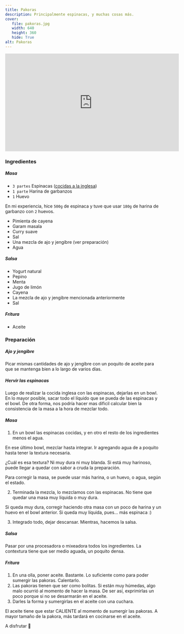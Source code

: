 ```yaml
---
title: Pakoras
description: Principalmente espinacas, y muchas cosas más.
cover:
   file: pakoras.jpg
   width: 640
   height: 360
   hide: True
alt: Pakoras
---
```


<div class="youtubeWrapper">
<iframe width="560" height="315" src="https://www.youtube-nocookie.com/embed/nodZFwjLi8U" title="YouTube video player" frameborder="0" allow="accelerometer; autoplay; clipboard-write; encrypted-media; gyroscope; picture-in-picture" allowfullscreen></iframe>
</div>

### Ingredientes

##### Masa

-  `3 partes` Espinacas ([cocidas a la inglesa](https://www.youtube.com/watch?v=V7udYC1FDQU))
-  `1 parte` Harina de garbanzos
-  `1` Huevo

En mi experiencia, hice `500g` de espinaca y tuve que usar `180g` de harina de garbanzo con `2` huevos.

-  Pimienta de cayena
-  Garam masala
-  Curry suave
-  Sal
-  Una mezcla de ajo y jengibre (ver preparación)
-  Agua

##### Salsa

-  Yogurt natural
-  Pepino
-  Menta
-  Jugo de limón
-  Cayena
-  La mezcla de ajo y jengibre mencionada anteriormente
-  Sal

##### Fritura

-  Aceite

### Preparación

##### Ajo y jengibre

Picar mismas cantidades de ajo y jengibre con un poquito de aceite para que se mantenga bien a lo largo de varios días.

##### Hervir las espinacas

Luego de realizar la cocida inglesa con las espinacas, dejarlas en un bowl. En lo mayor posible, sacar todo el líquido que se pueda de las espinacas y el bowl. De otra forma, nos podría hacer mas dificil calcular bien la consistencia de la masa a la hora de mezclar todo.

##### Masa

1. En un bowl las espinacas cocidas, y en otro el resto de los ingredientes menos el agua.

En ese último bowl, mezclar hasta integrar. Ir agregando agua de a poquito hasta tener la textura necesaria.

¿Cuál es esa textura? Ni muy dura ni muy blanda. Si está muy harinoso, puede llegar a quedar con sabor a cruda la preparación.

Para corregir la masa, se puede usar más harina, o un huevo, o agua, según el estado.

2. Terminada la mezcla, lo mezclamos con las espinacas. No tiene que quedar una masa muy líquida o muy dura.

Si queda muy dura, corregir haciendo otra masa con un poco de harina y un huevo en el bowl anterior. Si queda muy líquida, pues... más espinaca :)

3. Integrado todo, dejar descansar. Mientras, hacemos la salsa.

##### Salsa

Pasar por una procesadora o mixeadora todos los ingredientes. La contextura tiene que ser medio aguada, un poquito densa.

##### Fritura

1. En una olla, poner aceite. Bastante. Lo suficiente como para poder sumergir las pakoras. Calentarlo.
2. Las pakoras tienen que ser como bolitas. Si están muy húmedas, algo malo ocurrió al momento de hacer la masa. De ser así, exprimirlas un poco porque si no se desarmarán en el aceite.
3. Darles la forma y sumergirlas en el aceite con una cuchara.

El aceite tiene que estar CALIENTE al momento de sumergir las pakoras. A mayor tamaño de la pakora, más tardará en cocinarse en el aceite.

A disfrutar 🤗
